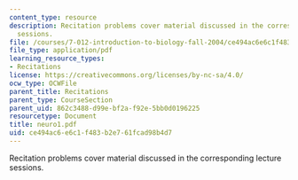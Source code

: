 ```yaml
---
content_type: resource
description: Recitation problems cover material discussed in the corresponding lecture
  sessions.
file: /courses/7-012-introduction-to-biology-fall-2004/ce494ac6e6c1f483b2e761fcad98b4d7_neuro1.pdf
file_type: application/pdf
learning_resource_types:
- Recitations
license: https://creativecommons.org/licenses/by-nc-sa/4.0/
ocw_type: OCWFile
parent_title: Recitations
parent_type: CourseSection
parent_uid: 862c3488-d99e-bf2a-f92e-5bb0d0196225
resourcetype: Document
title: neuro1.pdf
uid: ce494ac6-e6c1-f483-b2e7-61fcad98b4d7
---
```

Recitation problems cover material discussed in the corresponding lecture sessions.